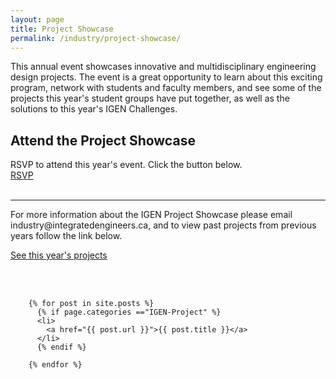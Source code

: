 ```yaml
---
layout: page
title: Project Showcase
permalink: /industry/project-showcase/
---
```


<div class="container">

<p>This annual event showcases innovative and multidisciplinary engineering design projects. The event is a great opportunity to learn about this exciting program, network with students and faculty members, and see some of the projects this year's student groups have put together, as well as the solutions to this year's IGEN Challenges.</p>

<h2>Attend the Project Showcase</h2>

RSVP to attend this year's event. Click the button below.<br>
<a class ="btn btn-primary" href="http://engineering.ubc.ca/event/2016/integrated-engineering-project-showcase" target="_blank" role="button">RSVP</a>
<br><br>
<hr>

<p>For more information about the IGEN Project Showcase please email industry@integratedengineers.ca, and to view past projects from previous years follow the link below.</p>

<a href="/industry/current-projects">See this year's projects</a>

<br><br>

        {% for post in site.posts %}
          {% if page.categories =="IGEN-Project" %}
          <li>
            <a href="{{ post.url }}">{{ post.title }}</a>
          </li>
          {% endif %}

        {% endfor %}


</div>
